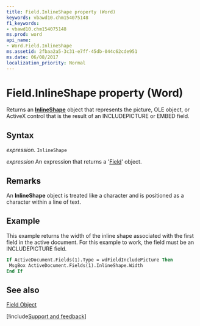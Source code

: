 ```yaml
---
title: Field.InlineShape property (Word)
keywords: vbawd10.chm154075148
f1_keywords:
- vbawd10.chm154075148
ms.prod: word
api_name:
- Word.Field.InlineShape
ms.assetid: 2fbaa2a5-3c31-e7ff-45db-044c62cde951
ms.date: 06/08/2017
localization_priority: Normal
---
```



# Field.InlineShape property (Word)

Returns an  **[InlineShape](Word.InlineShape.md)** object that represents the picture, OLE object, or ActiveX control that is the result of an INCLUDEPICTURE or EMBED field.


## Syntax

_expression_. `InlineShape`

 _expression_ An expression that returns a '[Field](Word.Field.md)' object.


## Remarks

An  **InlineShape** object is treated like a character and is positioned as a character within a line of text.


## Example

This example returns the width of the inline shape associated with the first field in the active document. For this example to work, the field must be an INCLUDEPICTURE field.


```vb
If ActiveDocument.Fields(1).Type = wdFieldIncludePicture Then 
 MsgBox ActiveDocument.Fields(1).InlineShape.Width 
End If
```


## See also


[Field Object](Word.Field.md)

[!include[Support and feedback](~/includes/feedback-boilerplate.md)]